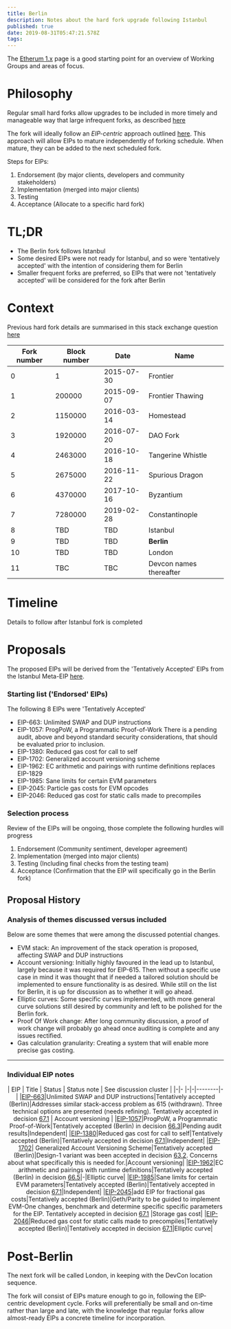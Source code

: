 ```yaml
---
title: Berlin
description: Notes about the hard fork upgrade following Istanbul
published: true
date: 2019-08-31T05:47:21.578Z
tags: 
---
```


The [Etherum 1.x](/eth1) page is a good starting point for an overview of Working Groups and areas of focus.

# Philosophy

Regular small hard forks allow upgrades to be included in more timely and manageable way that large infrequent forks, as described [here](https://ethereum-magicians.org/t/more-frequent-smaller-hardforks-vs-less-frequent-larger-ones/2929/28) 

The fork will ideally follow an *EIP-centric* approach outlined [here](https://notes.ethereum.org/@holiman/S1ELAYY7S?type=view). This approach will allow EIPs to mature independently of forking schedule. When mature, they can be added to the next scheduled fork.

Steps for EIPs:
1. Endorsement (by major clients, developers and community stakeholders)
2. Implementation (merged into major clients)
3. Testing
4. Acceptance (Allocate to a specific hard fork)

# TL;DR

- The Berlin fork follows Istanbul 
- Some desired EIPs were not ready for Istanbul, and so were 'tentatively accepted' with the intention of considering them for Berlin
- Smaller frequent forks are preferred, so EIPs that were not 'tentatively accepted' will be considered for the fork after Berlin

# Context

Previous hard fork details are summarised in this stack exchange question [here](https://ethereum.stackexchange.com/questions/13014/please-provide-a-summary-of-the-ethereum-hard-forks)

| Fork number | Block number | Date | Name |
|---|---|---|---|
|0|1|2015-07-30|Frontier|
|1|200000|2015-09-07|Frontier Thawing|
|2|1150000|2016-03-14|Homestead|
|3|1920000|2016-07-20|DAO Fork|
|4|2463000|2016-10-18|Tangerine Whistle|
|5|2675000|2016-11-22|Spurious Dragon|
|6|4370000|2017-10-16|Byzantium|
|7|7280000|2019-02-28|Constantinople|
|8|TBD|TBD|Istanbul|
|9|TBD|TBD|**Berlin**|
|10|TBD|TBD|London|
|11|TBC|TBC|Devcon names thereafter|


# Timeline
Details to follow after Istanbul fork is completed

# Proposals

The proposed EIPs will be derived from the 'Tentatively Accepted' EIPs from the Istanbul Meta-EIP [here](https://eips.ethereum.org/EIPS/eip-1679).

### Starting list ('Endorsed' EIPs)

The following 8 EIPs were 'Tentatively Accepted'
- EIP-663: Unlimited SWAP and DUP instructions
- EIP-1057: ProgPoW, a Programmatic Proof-of-Work
There is a pending audit, above and beyond standard security considerations, that should be evaluated prior to inclusion.
- EIP-1380: Reduced gas cost for call to self
- EIP-1702: Generalized account versioning scheme
- EIP-1962: EC arithmetic and pairings with runtime definitions
replaces EIP-1829
- EIP-1985: Sane limits for certain EVM parameters
- EIP-2045: Particle gas costs for EVM opcodes
- EIP-2046: Reduced gas cost for static calls made to precompiles

### Selection process

Review of the EIPs will be ongoing, those complete the following hurdles will progress
1. Endorsement (Community sentiment, developer agreement)
2. Implementation (merged into major clients)
3. Testing (Including final checks from the testing team)
4. Acceptance (Confirmation that the EIP will specifically go in the Berlin fork)

## Proposal History



### Analysis of themes discussed versus included

Below are some themes that were among the discussed potential changes.

- EVM stack: An improvement of the stack operation is proposed, affecting SWAP and DUP instructions
- Account versioning: Initially highly favoured in the lead up to Istanbul, largely because it was required for EIP-615. Then without a specific use case in mind it was thought that if needed a tailored solution should be implemented to ensure functionality is as desired. While still on the list for Berlin, it is up for discussion as to whether it will go ahead.
- Elliptic curves: Some specific curves implemented, with more general curve solutions still desired by community and left to be polished for the Berlin fork.
- Proof Of Work change: After long community discussion, a proof of work change will probably go ahead once auditing is complete and any issues rectified.
- Gas calculation granularity: Creating a system that will enable more precise gas costing.

---------

### Individual EIP notes

<div align="center">

| EIP | Title | Status | Status note | See discussion cluster |
|-|- |-|-|--------|-|
|[EIP-663](https://eips.ethereum.org/EIPS/eip-663)|Unlimited SWAP and DUP instructions|Tentatively accepted (Berlin)|Addresses similar stack-access problem as 615 (withdrawn). Three technical options are presented (needs refining). Tentatively accepted in decision [67.1](https://github.com/ethereum/pm/blob/master/All%20Core%20Devs%20Meetings/Meeting%2067.md)  | Account versioning |
|[EIP-1057](https://eips.ethereum.org/EIPS/eip-1057)|ProgPoW, a Programmatic Proof-of-Work|Tentatively accepted (Berlin) in decision [66.3](https://github.com/ethereum/pm/blob/master/All%20Core%20Devs%20Meetings/Meeting%2066.md)|Pending audit results|Independent|
|[EIP-1380](https://eips.ethereum.org/EIPS/eip-1380)|Reduced gas cost for call to self|Tentatively accepted (Berlin)|Tentatively accepted in decision [67.1](https://github.com/ethereum/pm/blob/master/All%20Core%20Devs%20Meetings/Meeting%2067.md)|Independent|
|[EIP-1702](https://eips.ethereum.org/EIPS/eip-1702)| Generalized Account Versioning Scheme|Tentatively accepted (Berlin)|Design-1 variant was been accepted in decision [63.2](https://github.com/ethereum/pm/blob/master/All%20Core%20Devs%20Meetings/Meeting%2063.md). Concerns about what specifically this is needed for.|Account versioning|
|[EIP-1962](https://eips.ethereum.org/EIPS/eip-1962)|EC arithmetic and pairings with runtime definitions|Tentatively accepted (Berlin) in decision [66.5](https://github.com/ethereum/pm/blob/master/All%20Core%20Devs%20Meetings/Meeting%2066.md)|-|Elliptic curve|
|[EIP-1985](https://eips.ethereum.org/EIPS/eip-1985)|Sane limits for certain EVM parameters|Tentatively accepted (Berlin)|Tentatively accepted in decision [67.1](https://github.com/ethereum/pm/blob/master/All%20Core%20Devs%20Meetings/Meeting%2067.md)|Independent|
|[EIP-2045](https://eips.ethereum.org/EIPS/eip-2045)|add EIP for fractional gas costs|Tentatively accepted (Berlin)|Geth/Parity to be guided to implement EVM-One changes, benchmark and determine specific specific parameters for the EIP. Tentatively accepted in decision [67.1](https://github.com/ethereum/pm/blob/master/All%20Core%20Devs%20Meetings/Meeting%2067.md)	|Storage gas cost|
|[EIP-2046](https://eips.ethereum.org/EIPS/eip-2046)|Reduced gas cost for static calls made to precompiles|Tentatively accepted (Berlin)|Tentatively accepted in decision [67.1](https://github.com/ethereum/pm/blob/master/All%20Core%20Devs%20Meetings/Meeting%2067.md)|Elliptic curve|


</div>

# Post-Berlin

The next fork will be called London, in keeping with the DevCon location sequence. 

The fork will consist of EIPs mature enough to go in, following the EIP-centric development cycle. Forks will preferentially be small and on-time rather than large and late, with the knowledge that regular forks allow almost-ready EIPs a concrete timeline for incorporation.